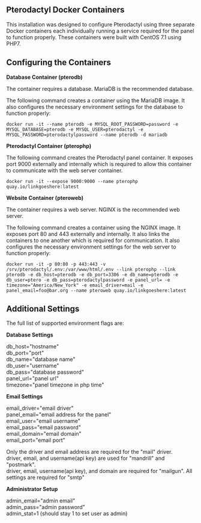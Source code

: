 ## Pterodactyl Docker Containers
This installation was designed to configure Pterodactyl using three separate Docker containers each individually running a service required for the panel to function properly. These containers were built with CentOS 7.1 using PHP7.

## Configuring the Containers

**Database Container (pterodb)**

The container requires a database. MariaDB is the recommended database.

The following command creates a container using the MariaDB image. It also configures the necessary environment settings for the database to function properly:

`docker run -it --name pterodb -e MYSQL_ROOT_PASSWORD=password -e MYSQL_DATABASE=pterodb -e MYSQL_USER=pterodactyl -e MYSQL_PASSWORD=pterodactylpassword --name pterodb -d mariadb`

**Pterodactyl Container (pterophp)**

The following command creates the Pterodactyl panel container. It exposes port 9000 externally and internally which is required to allow this container to communicate with the web server container.

`docker run -it --expose 9000:9000 --name pterophp quay.io/linkgoeshere:latest`

**Website Container (pteroweb)**

The container requires a web server. NGINX is the recommended web server.

The following command creates a container using the NGINX image. It exposes port 80 and 443 externally and internally. It also links the containers to one another which is required for communication. It also configures the necessary environment settings for the web server to function properly:

`docker run -it -p 80:80 -p 443:443 -v /srv/pterodactyl/.env:/var/www/html/.env --link pterophp --link pterodb -e db_host=pterodb -e db_port=3306 -e db_name=pterodb -e db_user=ptero -e db_pass=pterodactylpassword -e panel_url= -e timezone="America/New_York" -e email_driver=mail -e panel_email=foo@bar.org --name pteroweb quay.io/linkgoeshere:latest`

## Additional Settings

The full list of supported environment flags are:

**Database Settings**

db_host="hostname"  
db_port="port"  
db_name="database name"  
db_user="username"  
db_pass="database password"  
panel_url="panel url"  
timezone="panel timezone in php time"

**Email Settings**

email_driver="email driver"  
panel_email="email address for the panel"  
email_user="email username"  
email_pass="email password"  
email_domain="email domain"  
email_port="email port" 

Only the driver and email address are required for the "mail" driver.  
driver, email, and username(api key) are used for "mandrill" and "postmark".  
driver, email, username(api key), and domain are required for "mailgun". All settings are required for "smtp"  

**Administrator Setup**

admin_email="admin email"  
admin_pass="admin password"  
admin_stat=1 (should stay 1 to set user as admin)
